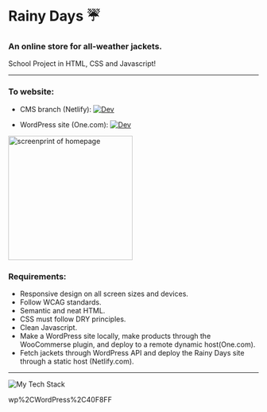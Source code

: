 # Rainy Days ☔
### An online store for all-weather jackets.
School Project in HTML, CSS and Javascript!

---

### To website: 
- CMS branch (Netlify): [![Dev](https://img.shields.io/badge/Rainy_Days-40F8FF?logo=netlify&logoColor=40F8FF&style=flat&labelColor=grey)](https://tmh-rainydays-cms.netlify.app/)

- WordPress site (One.com): [![Dev](https://img.shields.io/badge/WordPress-40F8FF?logo=netlify&logoColor=40F8FF&style=flat&labelColor=grey)](https://cms.torehirth.no/)


<p align="left"><img height="250px" src="https://github.com/Torehirth/Rainy-Days/assets/116200852/8aa17248-3275-4d20-86bb-ad0c634c93f1" alt="screenprint of homepage" /></p>

### Requirements:

- Responsive design on all screen sizes and devices.
- Follow WCAG standards.
- Semantic and neat HTML.
- CSS must follow DRY principles.
- Clean Javascript.
- Make a WordPress site locally, make products through the WooCommerse plugin, and deploy to a remote dynamic host(One.com).
- Fetch jackets through WordPress API and deploy the Rainy Days site through a static host (Netlify.com).

---

<p align="left" ><img src="https://github-readme-tech-stack.vercel.app/api/cards?lineCount=1&width=1000&bg=%230D1117&badge=%23161B22&border=%2321262D&titleColor=%2358A6FF&line1=git%2CGit%2C40F8FF%3Bgithub%2CGitHub%2C40F8FF%3Bvisualstudiocode%2CVS+Code%2C40F8FF%3Bfigma%2CFigma%2C40F8FF%3Bhtml5%2CHTML%2C40F8FF%3Bcss3%2CCSS%2C40F8FF%3Bjavascript%2CJavaScript%2C40F8FF%3Bwordpress%2CWordPress%2C40F8FF" alt="My Tech Stack" /> </p>

wp%2CWordPress%2C40F8FF

